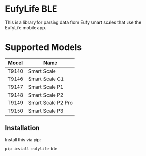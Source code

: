 # EufyLife BLE

This is a library for parsing data from Eufy smart scales that use the EufyLife mobile app.

# Supported Models

| Model | Name               |
| ----- | ------------------ |
| T9140 | Smart Scale        |
| T9146 | Smart Scale C1     |
| T9147 | Smart Scale P1     |
| T9148 | Smart Scale P2     |
| T9149 | Smart Scale P2 Pro |
| T9150 | Smart Scale P3     |

## Installation

Install this via pip:

`pip install eufylife-ble`

